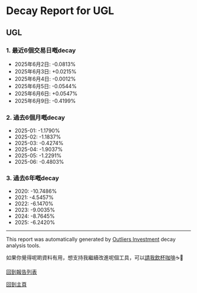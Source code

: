 # Decay Report for UGL

## UGL

### 1. 最近6個交易日嘅decay

- 2025年6月2日: -0.0813%
- 2025年6月3日: +0.0215%
- 2025年6月4日: -0.0012%
- 2025年6月5日: -0.0544%
- 2025年6月6日: +0.0547%
- 2025年6月9日: -0.4199%

### 2. 過去6個月嘅decay

- 2025-01: -1.1790%
- 2025-02: -1.1837%
- 2025-03: -0.4274%
- 2025-04: -1.9037%
- 2025-05: -1.2291%
- 2025-06: -0.4803%

### 3. 過去6年嘅decay

- 2020: -10.7486%
- 2021: -4.5457%
- 2022: -6.1470%
- 2023: -9.0035%
- 2024: -8.7645%
- 2025: -6.2420%

------------------------------
This report was automatically generated by [Outliers Investment](https://outliersecon.github.io/Outliers-Investment/) decay analysis tools.

如果你覺得呢啲資料有用，想支持我繼續改進呢個工具，可以[請我飲杯咖啡](https://buymeacoffee.com/outliersecon)☕🙏

[回到報告列表](https://outliersecon.github.io/Outliers-Investment/reports/reports_public)

[回到主頁](https://outliersecon.github.io/Outliers-Investment/)